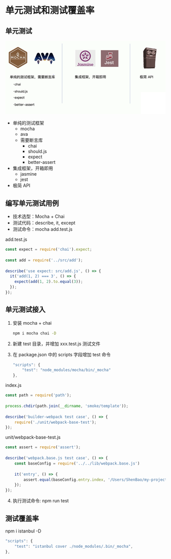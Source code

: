 # 单元测试和测试覆盖率

## 单元测试

![test.PNG](../img/test.PNG)

- 单纯的测试框架
  - mocha
  - ava
  - 需要断言库
    - chai
    - should.js
    - expect
    - better-assert
- 集成框架，开箱即用
  - jasmine
  - jest
- 极简 API

## 编写单元测试用例

- 技术选型：Mocha + Chai
- 测试代码：describe, it, except
- 测试命令：mocha add.test.js

add.test.js

```js
const expect = require('chai').expect;

const add = require('../src/add');

describe('use expect: src/add.js', () => {
  it('add(1, 2) === 3', () => {
    expect(add(1, 2).to.equal(3));
  });
});
```

## 单元测试接入

1. 安装 mocha + chai

    ```bash
    npm i mocha chai -D
    ```

2. 新建 test 目录，并增加 xxx.test.js 测试文件
3. 在 package.json 中的 scripts 字段增加 test 命令

    ```js
    "scripts": {
        "test": "node_modules/mocha/bin/_mocha"
    },
    ```

index.js

```js
const path = require('path');

process.chdir(path.join(__dirname, 'smoke/template'));

describe('builder-webpack test case', () => {
    require('./unit/webpack-base-test');
});
```

unit/webpack-base-test.js

```js
const assert = require('assert');

describe('webpack.base.js test case', () => {
    const baseConfig = require('../../lib/webpack.base.js')

    it('entry', () => {
        assert.equal(baseConfig.entry.index, '/Users/ShenBao/my-project/builder-webpack/test/smoke/template/src/index/index.js');
    });
});
```

4. 执行测试命令: npm run test

## 测试覆盖率

npm i istanbul -D

```js
"scripts": {
    "test": "istanbul cover ./node_modules/.bin/_mocha",
},
```

